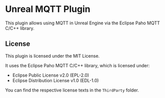 # Unreal MQTT Plugin

This plugin allows using MQTT in Unreal Engine via the Eclipse Paho MQTT C/C++ library.

## License

This plugin is licensed under the MIT License.

It uses the Eclipse Paho MQTT C/C++ library, which is licensed under:
- Eclipse Public License v2.0 (EPL-2.0)
- Eclipse Distribution License v1.0 (EDL-1.0)

You can find the respective license texts in the `ThirdParty` folder.
